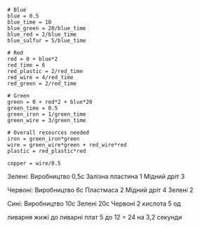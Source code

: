 
```math-tex

# Blue
blue = 0.5
blue_time = 10
blue_green = 20/blue_time
blue_red = 2/blue_time
blue_sulfur = 5/blue_time

# Red
red = 0 + blue*2
red_time = 6
red_plastic = 2/red_time
red_wire = 4/red_time
red_green = 2/red_time

# Green
green = 0 + red*2 + blue*20
green_time = 0.5
green_iron = 1/green_time
green_wire = 3/green_time

# Overall resources needed
iron = green_iron*green
wire = green_wire*green + red_wire*red
plastic = red_plastic*red

copper = wire/0.5

```

Зелені:
Виробництво 0,5с
Залізна пластина 1
Мідний дріт 3

Червоні:
Виробництво 6с
Пластмаса 2
Мідний дріт 4
Зелені 2

Сині:
Виробництво 10с
Зелені 20с
Червоні 2
кислота 5 од

ливарня жижі до ливарні плат 5 до 12 = 24 на 3,2 секунди 